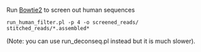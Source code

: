 Run [Bowtie2](http://bowtie-bio.sourceforge.net/bowtie2/index.shtml) to screen out human sequences 
    
    run_human_filter.pl -p 4 -o screened_reads/ stitched_reads/*.assembled*


(Note: you can use run_deconseq.pl instead but it is much slower).